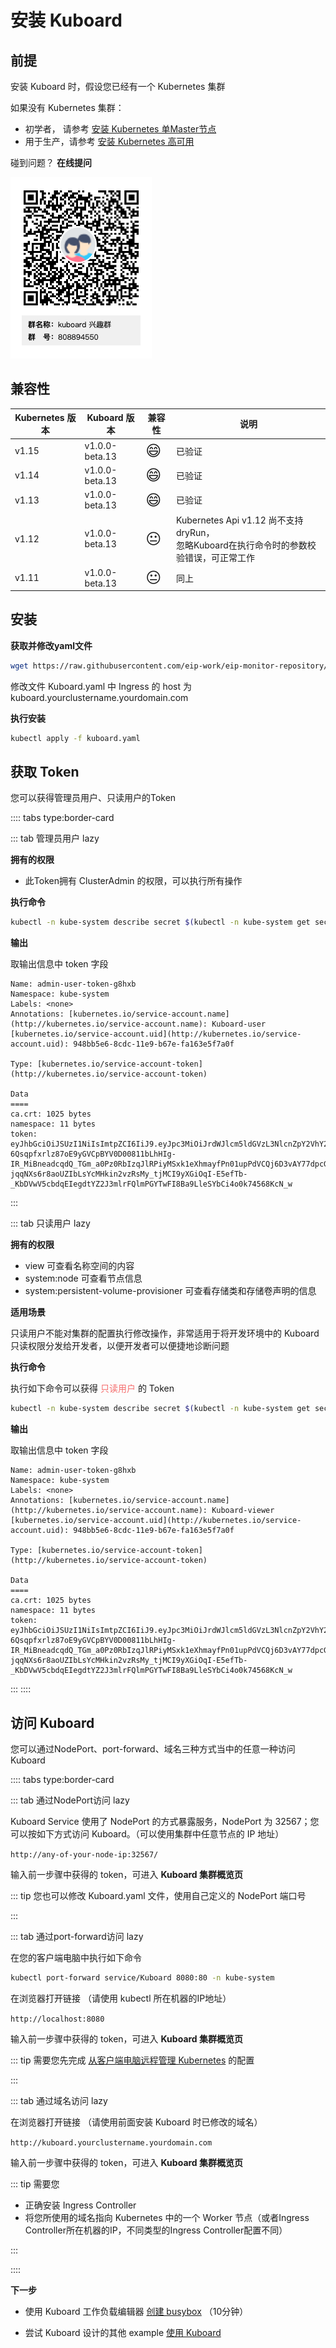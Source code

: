 # 安装 Kuboard

## 前提

安装 Kuboard 时，假设您已经有一个 Kubernetes 集群

如果没有 Kubernetes 集群：

* 初学者，  请参考 [安装 Kubernetes 单Master节点](install-k8s)
* 用于生产，请参考 [安装 Kubernetes 高可用](install-kubernetes)

碰到问题？ **在线提问**

![Kuboard 兴趣群二维码](./../overview/README.assets/kuboard_qq.png)

## 兼容性


| Kubernetes 版本 | Kuboard 版本   | 兼容性 | 说明                                                         |
| --------------- | -------------- | ------ | ------------------------------------------------------------ |
| v1.15           | v1.0.0-beta.13 | <span style="font-size: 24px;">😄</span>      | 已验证                            |
| v1.14           | v1.0.0-beta.13 | <span style="font-size: 24px;">😄</span>      | 已验证                            |
| v1.13           | v1.0.0-beta.13 | <span style="font-size: 24px;">😄</span>      | 已验证                       |
| v1.12           | v1.0.0-beta.13 | <span style="font-size: 24px;">😐</span>      | Kubernetes Api v1.12 尚不支持 dryRun，<br />忽略Kuboard在执行命令时的参数校验错误，可正常工作 |
| v1.11           | v1.0.0-beta.13 | <span style="font-size: 24px;">😐</span>      | 同上                                                         |



## 安装

**获取并修改yaml文件**

```bash
wget https://raw.githubusercontent.com/eip-work/eip-monitor-repository/master/dashboard/kuboard.yaml
```

修改文件 Kuboard.yaml 中 Ingress 的 host 为 kuboard.yourclustername.yourdomain.com

**执行安装**

```bash
kubectl apply -f kuboard.yaml 
```

## 获取 Token

您可以获得管理员用户、只读用户的Token

:::: tabs type:border-card

::: tab 管理员用户 lazy

**拥有的权限**

* 此Token拥有 ClusterAdmin 的权限，可以执行所有操作

**执行命令**

```bash
kubectl -n kube-system describe secret $(kubectl -n kube-system get secret | grep kuboard-user | awk '{print $1}')   
```

**输出**

取输出信息中 token 字段
```{13}
Name: admin-user-token-g8hxb
Namespace: kube-system
Labels: <none>
Annotations: [kubernetes.io/service-account.name](http://kubernetes.io/service-account.name): Kuboard-user
[kubernetes.io/service-account.uid](http://kubernetes.io/service-account.uid): 948bb5e6-8cdc-11e9-b67e-fa163e5f7a0f

Type: [kubernetes.io/service-account-token](http://kubernetes.io/service-account-token)

Data
====
ca.crt: 1025 bytes
namespace: 11 bytes
token: eyJhbGciOiJSUzI1NiIsImtpZCI6IiJ9.eyJpc3MiOiJrdWJlcm5ldGVzL3NlcnZpY2VhY2NvdW50Iiwia3ViZXJuZXRlcy5pby9zZXJ2aWNlYWNjb3VudC9uYW1lc3BhY2UiOiJrdWJlLXN5c3RlbSIsImt1YmVybmV0ZXMuaW8vc2VydmljZWFjY291bnQvc2VjcmV0Lm5hbWUiOiJhZG1pbi11c2VyLXRva2VuLWc4aHhiIiwia3ViZXJuZXRlcy5pby9zZXJ2aWNlYWNjb3VudC9zZXJ2aWNlLWFjY291bnQubmFtZSI6ImFkbWluLXVzZXIiLCJrdWJlcm5ldGVzLmlvL3NlcnZpY2VhY2NvdW50L3NlcnZpY2UtYWNjb3VudC51aWQiOiI5NDhiYjVlNi04Y2RjLTExZTktYjY3ZS1mYTE2M2U1ZjdhMGYiLCJzdWIiOiJzeXN0ZW06c2VydmljZWFjY291bnQ6a3ViZS1zeXN0ZW06YWRtaW4tdXNlciJ9.DZ6dMTr8GExo5IH_vCWdB_MDfQaNognjfZKl0E5VW8vUFMVvALwo0BS-6Qsqpfxrlz87oE9yGVCpBYV0D00811bLhHIg-IR_MiBneadcqdQ_TGm_a0Pz0RbIzqJlRPiyMSxk1eXhmayfPn01upPdVCQj6D3vAY77dpcGplu3p5wE6vsNWAvrQ2d_V1KhR03IB1jJZkYwrI8FHCq_5YuzkPfHsgZ9MBQgH-jqqNXs6r8aoUZIbLsYcMHkin2vzRsMy_tjMCI9yXGiOqI-E5efTb-_KbDVwV5cbdqEIegdtYZ2J3mlrFQlmPGYTwFI8Ba9LleSYbCi4o0k74568KcN_w
```

:::


::: tab 只读用户 lazy

**拥有的权限**

- view  可查看名称空间的内容
- system:node   可查看节点信息
- system:persistent-volume-provisioner  可查看存储类和存储卷声明的信息

**适用场景**

只读用户不能对集群的配置执行修改操作，非常适用于将开发环境中的 Kuboard 只读权限分发给开发者，以便开发者可以便捷地诊断问题

**执行命令**

执行如下命令可以获得 <span style="color: #F56C6C; font-weight: 500;">只读用户</span> 的 Token

```bash
kubectl -n kube-system describe secret $(kubectl -n kube-system get secret | grep kuboard-viewer | awk '{print $1}')   
```

**输出**

取输出信息中 token 字段
```{13}
Name: admin-user-token-g8hxb
Namespace: kube-system
Labels: <none>
Annotations: [kubernetes.io/service-account.name](http://kubernetes.io/service-account.name): Kuboard-viewer
[kubernetes.io/service-account.uid](http://kubernetes.io/service-account.uid): 948bb5e6-8cdc-11e9-b67e-fa163e5f7a0f

Type: [kubernetes.io/service-account-token](http://kubernetes.io/service-account-token)

Data
====
ca.crt: 1025 bytes
namespace: 11 bytes
token: eyJhbGciOiJSUzI1NiIsImtpZCI6IiJ9.eyJpc3MiOiJrdWJlcm5ldGVzL3NlcnZpY2VhY2NvdW50Iiwia3ViZXJuZXRlcy5pby9zZXJ2aWNlYWNjb3VudC9uYW1lc3BhY2UiOiJrdWJlLXN5c3RlbSIsImt1YmVybmV0ZXMuaW8vc2VydmljZWFjY291bnQvc2VjcmV0Lm5hbWUiOiJhZG1pbi11c2VyLXRva2VuLWc4aHhiIiwia3ViZXJuZXRlcy5pby9zZXJ2aWNlYWNjb3VudC9zZXJ2aWNlLWFjY291bnQubmFtZSI6ImFkbWluLXVzZXIiLCJrdWJlcm5ldGVzLmlvL3NlcnZpY2VhY2NvdW50L3NlcnZpY2UtYWNjb3VudC51aWQiOiI5NDhiYjVlNi04Y2RjLTExZTktYjY3ZS1mYTE2M2U1ZjdhMGYiLCJzdWIiOiJzeXN0ZW06c2VydmljZWFjY291bnQ6a3ViZS1zeXN0ZW06YWRtaW4tdXNlciJ9.DZ6dMTr8GExo5IH_vCWdB_MDfQaNognjfZKl0E5VW8vUFMVvALwo0BS-6Qsqpfxrlz87oE9yGVCpBYV0D00811bLhHIg-IR_MiBneadcqdQ_TGm_a0Pz0RbIzqJlRPiyMSxk1eXhmayfPn01upPdVCQj6D3vAY77dpcGplu3p5wE6vsNWAvrQ2d_V1KhR03IB1jJZkYwrI8FHCq_5YuzkPfHsgZ9MBQgH-jqqNXs6r8aoUZIbLsYcMHkin2vzRsMy_tjMCI9yXGiOqI-E5efTb-_KbDVwV5cbdqEIegdtYZ2J3mlrFQlmPGYTwFI8Ba9LleSYbCi4o0k74568KcN_w
```

:::
::::


## 访问 Kuboard

您可以通过NodePort、port-forward、域名三种方式当中的任意一种访问 Kuboard

:::: tabs type:border-card

::: tab 通过NodePort访问 lazy

Kuboard Service 使用了 NodePort 的方式暴露服务，NodePort 为 32567；您可以按如下方式访问 Kuboard。（可以使用集群中任意节点的 IP 地址）

`
http://any-of-your-node-ip:32567/
`

输入前一步骤中获得的 token，可进入 **Kuboard 集群概览页**

::: tip
您也可以修改 Kuboard.yaml 文件，使用自己定义的 NodePort 端口号


:::

::: tab 通过port-forward访问 lazy

在您的客户端电脑中执行如下命令

```sh
kubectl port-forward service/Kuboard 8080:80 -n kube-system
```

在浏览器打开链接 （请使用 kubectl 所在机器的IP地址）

`http://localhost:8080`

输入前一步骤中获得的 token，可进入 **Kuboard 集群概览页**

::: tip
需要您先完成 [从客户端电脑远程管理 Kubernetes](install-kubectl) 的配置


:::

::: tab 通过域名访问 lazy

在浏览器打开链接 （请使用前面安装 Kuboard 时已修改的域名）

`http://kuboard.yourclustername.yourdomain.com`


输入前一步骤中获得的 token，可进入 **Kuboard 集群概览页**

::: tip
需要您
* 正确安装 Ingress Controller
* 将您所使用的域名指向 Kubernetes 中的一个 Worker 节点（或者Ingress Controller所在机器的IP，不同类型的Ingress Controller配置不同）

:::

::::


**下一步**

- 使用 Kuboard 工作负载编辑器 [创建 busybox](/guide/example/busybox) （10分钟）

- 尝试 Kuboard 设计的其他 example [使用 Kuboard](/guide/index)

